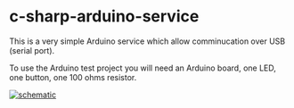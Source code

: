 c-sharp-arduino-service
========================

This is a very simple Arduino service which allow comminucation over USB (serial port).

To use the Arduino test project you will need an Arduino board, one LED, one button, one 100 ohms resistor.

[![schematic](https://raw.github.com/sebastienjouhans/c-sharp-arduino-service/master/fritzing-schematic/schematic_bb.jpg)](#features)
